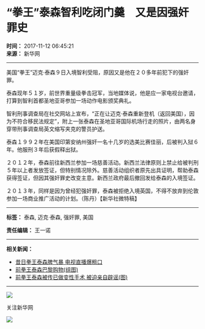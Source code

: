 # “拳王”泰森智利吃闭门羹　又是因强奸罪史

**时间：** 2017-11-12 06:45:21  
**来源：** 新华网  

---

美国“拳王”迈克·泰森９日入境智利受阻，原因又是他在２０多年前犯下的强奸罪。

泰森现年５１岁，前世界重量级拳击冠军，当地媒体说，他是应一家电视台邀请，打算到智利首都圣地亚哥参加一场动作电影颁奖典礼。

智利刑事调查局在社交网站上宣布，“正在让迈克·泰森重新登机（返回美国），因为不符合移民法规定”，附上一张泰森在圣地亚哥国际机场行走的照片，由两名身穿带刑事调查局英文缩写夹克的警员护送。

泰森１９９２年在美国印第安纳州强奸一名十几岁的选美比赛佳丽，后被判入狱６年。他服刑３年后获假释出狱。

２０１２年，泰森前往新西兰参加一场慈善活动。新西兰法律原则上禁止给被判刑５年以上者发放签证，但特别情况除外。慈善活动组织者原先出具证明，帮助泰森获得签证，但因其强奸罪史改变主意。新西兰政府最后撤回发给泰森的入境签证。

２０１３年，同样是因为曾经犯强奸罪，泰森被拒绝入境英国，不得不放弃到伦敦参加一场商业推广活动的计划。（陈丹）【新华社微特稿】

---

**标签：** 泰森, 迈克·泰森, 强奸罪, 美国

**责任编辑：** 王一诺

---

**相关新闻：**  
- [昔日拳王泰森脾气暴 电视直播爆粗口](//news.xinhuanet.com/world/2014-09/12/c_126976711.htm)  
- [前拳王泰森巴黎购物(组图)](//news.xinhuanet.com/world/2016-12/13/c_129403099.htm)  
- [前拳王泰森被传已做变性手术 被迫亲自辟谣(图)](//news.xinhuanet.com/world/2012-12/17/c_124106263.htm)  

--- 

![](//www.news.cn/res/xhwimg/xl2017/images/wx.png)

关注新华网

![](http://www.xinhuanet.com/world/2017-11/12/ewm_1297382751n.jpg)